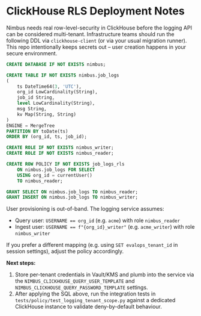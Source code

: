 # ClickHouse RLS Deployment Notes

Nimbus needs real row-level-security in ClickHouse before the logging API can be considered multi-tenant. Infrastructure teams should run the following DDL via `clickhouse-client` (or via your usual migration runner). This repo intentionally keeps secrets out – user creation happens in your secure environment.

```sql
CREATE DATABASE IF NOT EXISTS nimbus;

CREATE TABLE IF NOT EXISTS nimbus.job_logs
(
    ts DateTime64(3, 'UTC'),
    org_id LowCardinality(String),
    job_id String,
    level LowCardinality(String),
    msg String,
    kv Map(String, String)
)
ENGINE = MergeTree
PARTITION BY toDate(ts)
ORDER BY (org_id, ts, job_id);

CREATE ROLE IF NOT EXISTS nimbus_writer;
CREATE ROLE IF NOT EXISTS nimbus_reader;

CREATE ROW POLICY IF NOT EXISTS job_logs_rls
    ON nimbus.job_logs FOR SELECT
    USING org_id = currentUser()
    TO nimbus_reader;

GRANT SELECT ON nimbus.job_logs TO nimbus_reader;
GRANT INSERT ON nimbus.job_logs TO nimbus_writer;
```

User provisioning is out-of-band. The logging service assumes:

- Query user: `USERNAME == org_id` (e.g. `acme`) with role `nimbus_reader`
- Ingest user: `USERNAME == f"{org_id}_writer"` (e.g. `acme_writer`) with role `nimbus_writer`

If you prefer a different mapping (e.g. using `SET evalops_tenant_id` in session settings), adjust the policy accordingly.

**Next steps:**

1. Store per-tenant credentials in Vault/KMS and plumb into the service via the `NIMBUS_CLICKHOUSE_QUERY_USER_TEMPLATE` and `NIMBUS_CLICKHOUSE_QUERY_PASSWORD_TEMPLATE` settings.
2. After applying the SQL above, run the integration tests in `tests/policy/test_logging_tenant_scope.py` against a dedicated ClickHouse instance to validate deny-by-default behaviour.
